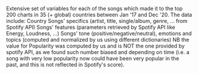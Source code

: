 Extensive set of variables for each of the songs which made it to the top 200 charts in 35 (+ global) countries between Jan '17 and Dec '20. The data include: Country Songs' specifics (artist, title, single/album, genre, … from Spotify API) Songs' features (parameters retrieved by Spotify API like Energy, Loudness, …) Songs' tone (positive/negative/neutral), emotions and topics (computed and normalized by us using different dictionaries) NB the value for Popularity was computed by us and is NOT the one provided by spotify API, as we found such number biased and depending on time (i.e. a song with very low popularity now could have been very popular in the past, and this is not reflected in Spotify's score).

